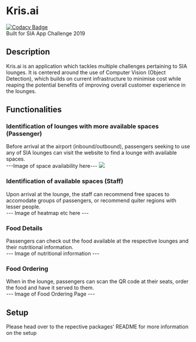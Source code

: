 # Kris.ai  
[![Codacy Badge](https://api.codacy.com/project/badge/Grade/a28ff5586b7f45cba4a1f83f02e2a3c0)](https://www.codacy.com?utm_source=github.com&amp;utm_medium=referral&amp;utm_content=JLIEW008/SIA_lounge_app&amp;utm_campaign=Badge_Grade)  
Built for SIA App Challenge 2019

## Description
Kris.ai is an application which tackles multiple challenges pertaining to SIA lounges. It is centered around the use of Computer Vision (Object Detection), which builds on current infrastructure to minimise cost while reaping the potential benefits of improving overall customer experience in the lounges.

## Functionalities

### Identification of lounges with more available spaces (Passenger)
Before arrival at the airport (inbound/outbound), passengers seeking to use any of SIA lounges can visit the website to find a lounge with available spaces.  
---Image of space availability here---
![]("./demo/src/Singapore_Airlines_logo_blue.png")

### Identification of available spaces (Staff)
Upon arrival at the lounge, the staff can recommend free spaces to accomodate groups of passengers, or recommend quiter regions with lesser people.  
--- Image of heatmap etc here ---

### Food Details
Passengers can check out the food available at the respective lounges and their nutritional information.  
--- Image of nutritional information ---

### Food Ordering
When in the lounge, passengers can scan the QR code at their seats, order the food and have it served to them.  
--- Image of Food Ordering Page ---

## Setup
Please head over to the repective packages' README for more information on the setup
